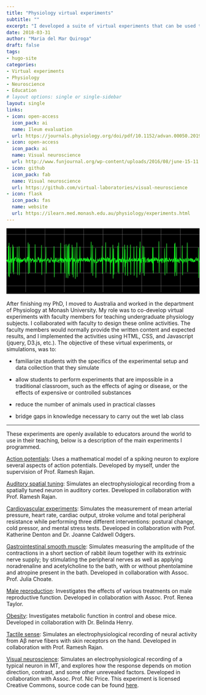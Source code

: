 ```yaml
---
title: "Physiology virtual experiments"
subtitle: ""
excerpt: "I developed a suite of virtual experiments that can be used to teach undergraduate physiology."
date: 2018-03-31
author: "Maria del Mar Quiroga"
draft: false
tags:
- hugo-site
categories:
- Virtual experiments
- Physiology
- Neuroscience
- Education
# layout options: single or single-sidebar
layout: single
links:
- icon: open-access
  icon_pack: ai
  name: Ileum evaluation
  url: https://journals.physiology.org/doi/pdf/10.1152/advan.00050.2019
- icon: open-access
  icon_pack: ai
  name: Visual neuroscience
  url: http://www.funjournal.org/wp-content/uploads/2016/08/june-15-11.pdf
- icon: github
  icon_pack: fab
  name: Visual neuroscience
  url: https://github.com/virtual-laboratories/visual-neuroscience
- icon: flask
  icon_pack: fas
  name: website
  url: https://ilearn.med.monash.edu.au/physiology/experiments.html
---
```

![Electrophysiology recording](featured-recording.png)

After finishing my PhD, I moved to Australia and worked in the department of Physiology at Monash University. My role was to co-develop virtual experiments with faculty members for teaching undergraduate physiology subjects. I collaborated with faculty to design these online activities. The faculty members would normally provide the written content and expected results, and I implemented the activities using HTML, CSS, and Javascript (jquery, D3.js, etc.). The objective of these virtual experiments, or simulations, was to:

- familiarize students with the specifics of the experimental setup and data collection that they simulate

- allow students to perform experiments that are impossible in a traditional classroom, such as the effects of aging or disease, or the effects of expensive or controlled substances

- reduce the number of animals used in practical classes

- bridge gaps in knowledge necessary to carry out the wet lab class

---

These experiments are openly available to educators around the world to use in their teaching, below is a description of the main experiments I programmed.

[Action potentials](https://ilearn.med.monash.edu.au/physiology/action-potentials/index.html): Uses a mathematical model of a spiking neuron to explore several aspects of action potentials. Developed by myself, under the supervision of Prof. Ramesh Rajan.

[Auditory spatial tuning](https://ilearn.med.monash.edu.au/physiology/indiv/neurophysiology/auditory.html): Simulates an electrophysiological recording from a spatially tuned neuron in auditory cortex. Developed in collaboration with Prof. Ramesh Rajan.

[Cardiovascular experiments](https://ilearn.med.monash.edu.au/physiology/cardiovascular/index.html): Simulates the measurement of mean arterial pressure, heart rate, cardiac output, stroke volume and total peripheral resistance while performing three different interventions: postural change, cold pressor, and mental stress tests. Developed in collaboration with Prof. Katherine Denton and Dr. Joanne Caldwell Odgers.

[Gastrointestinal smooth muscle](https://ilearn.med.monash.edu.au/physiology/gastro-smooth-muscle/index.html): Simulates measuring the amplitude of the contractions in a short section of rabbit ileum together with its extrinsic nerve supply; by stimulating the peripheral nerves as well as applying noradrenaline and acetylcholine to the bath, with or without phentolamine and atropine present in the bath. Developed in collaboration with Assoc. Prof. Julia Choate.

[Male reproduction](https://ilearn.med.monash.edu.au/physiology/MaleReproduction/index.html): Investigates the effects of various treatments on male reproductive function. Developed in collaboration with Assoc. Prof. Renea Taylor.

[Obesity](https://ilearn.med.monash.edu.au/physiology/Obesity/index.html): Investigates metabolic function in control and obese mice. Developed in collaboration with Dr. Belinda Henry.

[Tactile sense](https://ilearn.med.monash.edu.au/physiology/Neurophysiology/tactile.html): Simulates an electrophysiological recording of neural activity from Aβ nerve fibers with skin receptors on the hand. Developed in collaboration with Prof. Ramesh Rajan.

[Visual neuroscience](https://ilearn.med.monash.edu.au/physiology/indiv/neurophysiology/visual.html): Simulates an electrophysiological recording of a typical neuron in MT, and explores how the response depends on motion direction, contrast, and some other unrevealed factors. Developed in collaboration with Assoc. Prof. Nic Price. This experiment is licensed Creative Commons, source code can be found [here](https://github.com/virtual-laboratories/visual-neuroscience).
